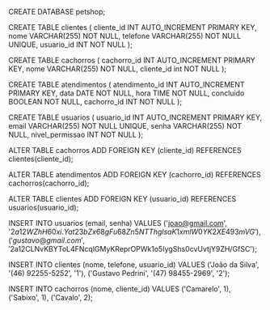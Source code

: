 CREATE DATABASE petshop;

CREATE TABLE clientes (
    cliente_id INT AUTO_INCREMENT PRIMARY KEY,
    nome VARCHAR(255) NOT NULL,
    telefone VARCHAR(255) NOT NULL UNIQUE,
    usuario_id INT NOT NULL
);

CREATE TABLE cachorros (
    cachorro_id INT AUTO_INCREMENT PRIMARY KEY,
    nome VARCHAR(255) NOT NULL,
    cliente_id int NOT NULL
);

CREATE TABLE atendimentos (
    atendimento_id INT AUTO_INCREMENT PRIMARY KEY, 
    data DATE NOT NULL, 
    hora TIME NOT NULL, 
    concluido BOOLEAN NOT NULL,
    cachorro_id INT NOT NULL 
); 

CREATE TABLE usuarios (
    usuario_id INT AUTO_INCREMENT PRIMARY KEY, 
    email VARCHAR(255) NOT NULL UNIQUE,
    senha VARCHAR(255) NOT NULL,
    nivel_permissao INT NOT NULL
); 

ALTER TABLE cachorros
ADD FOREIGN KEY (cliente_id) REFERENCES clientes(cliente_id);

ALTER TABLE atendimentos 
ADD FOREIGN KEY (cachorro_id) REFERENCES cachorros(cachorro_id);

ALTER TABLE clientes 
ADD FOREIGN KEY (usuario_id) REFERENCES usuarios(usuario_id);

INSERT INTO usuarios (email, senha)
VALUES ('joao@gmail.com', '$2a$12$WZhH60xi.Yat23bZx68gFu68Zn5NTThglsaK1xmlW0YK2XE493mVG'),
('gustavo@gmail.com', '$2a$12$CLNvKBYToL4FNcqlGMyKReprOPWk1o5IygShs0cvUvtjY9ZH/GfSC');

INSERT INTO clientes (nome, telefone, usuario_id)
VALUES ('João da Silva', '(46) 92255-5252', '1'),
('Gustavo Pedrini', '(47) 98455-2969', '2');

INSERT INTO cachorros (nome, cliente_id)
VALUES ('Camarelo', 1),
('Sabixo', 1),
('Cavalo', 2);